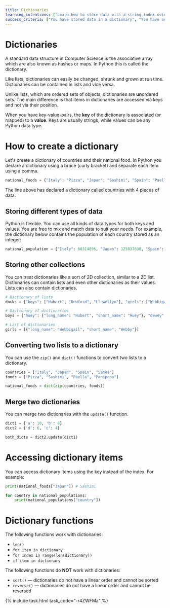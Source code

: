 ```yaml
---
title: Dictionaries
learning_intentions: ["Learn how to store data with a string index using dictionaries", "Access values inside dictionaries"]
success_criteria: ["You have stored data in a dictionary", "You have accessed data from within a dictionary"]
---
```


# Dictionaries

A standard data structure in Computer Science is the associative array which are also known as hashes or maps. In Python this is called the dictionary. 

Like lists, dictionaries can easily be changed, shrunk and grown at run time. Dictionaries can be contained in lists and vice versa.

Unlike lists, which are ordered sets of objects, dictionaries are **un**ordered sets. The main difference is that items in dictionaries are accessed via keys and not via their position.

When you have key-value-pairs, the **key** of the dictionary is associated (or mapped) to a **value**. Keys are usually strings, while values can be any Python data type.

# How to create a dictionary

Let's create a dictionary of countries and their national food. In Python you declare a dictionary using a brace (curly bracket) and separate each item using a comma.

```python
national_foods = {"Italy": "Pizza", "Japan": "Sashimi", "Spain": "Paella", "Samoa": "Panipopo"}
```

The line above has declared a dictionary called countries with 4 pieces of data.

## Storing different types of data

Python is flexible. You can use all kinds of data types for both keys and values. You are free to mix and match data to suit your needs. For example, the dictionary below contains the population of each country stored as an integer:

```python
national_population = {"Italy": 60314896, "Japan": 125837638, "Spain": 46784706, "Samoa": 200593}
```

## Storing other collections

You can treat dictionaries like a sort of 2D collection, similar to a 2D list. Dictionaries can contain lists and even other dictionaries as their values. Lists can also contain dictionaries.

```python
# Dictionary of lists
ducks = {"boys": ["Hubert", "Dewford", "Llewellyn"], "girls": ["Webbigail", "Lena", "Violet"]}

# Dictionary of dictionaries
boys = {"huey": {"long_name": "Hubert", "short_name": "Huey"}, "dewey": {"long_name": "Dewford", "short_name": "Dewey"}, "louie": {"long_name": "Llewellyn", "short_name": "Louie"}}

# List of dictionaries
girls = [{"long_name": "Webbigail", "short_name": "Webby"}]
```

## Converting two lists to a dictionary

You can use the ``zip()`` and ``dict()`` functions to convert two lists to a dictionary.

```python
countries = ["Italy", "Japan", "Spain", "Samoa"]
foods = ["Pizza", "Sashimi", "Paella", "Panipopo"]

national_foods = dict(zip(countries, foods))
```

## Merge two dictionaries

You can merge two dictionaries with the ``update()`` function.

```python
dict1 = {'a': 10, 'b': 8}
dict2 = {'d': 6, 'c': 4}

both_dicts = dict2.update(dict1)
```

# Accessing dictionary items

You can access dictionary items using the key instead of the index. For example:

```python
print(national_foods["Japan"]) # Sashimi

for country in national_populations:
    print(national_populations["country"])
```

# Dictionary functions

The following functions work with dictionaries:

- ``len()``
- ``for item in dictionary``
- ``for index in range(len(dictionary))``
- ``if item in dictionary``

The following functions do **NOT** work with dictionaries:

- ``sort()`` — dictionaries do not have a linear order and cannot be sorted
- ``reverse()`` — dictionaries do not have a linear order and cannot be reversed

{% include task.html task_code="-r4ZWFMa" %}